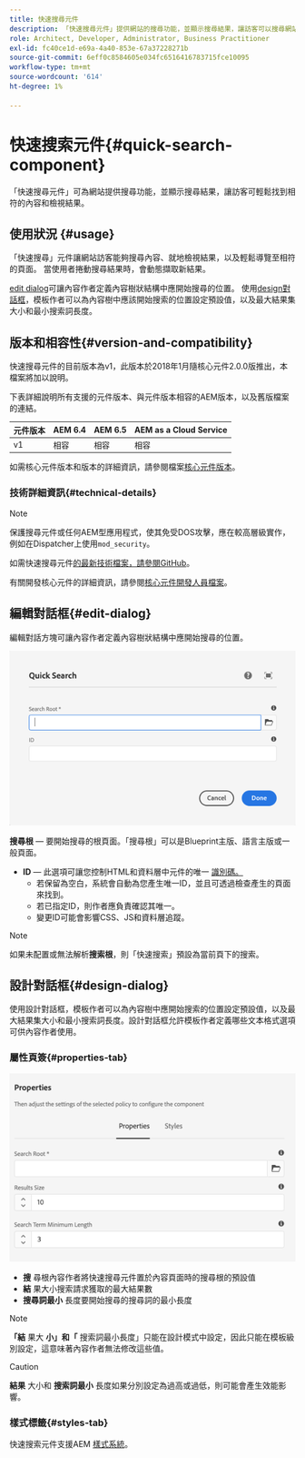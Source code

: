 ```yaml
---
title: 快速搜尋元件
description: 「快速搜尋元件」提供網站的搜尋功能，並顯示搜尋結果，讓訪客可以搜尋網站並篩選結果。
role: Architect, Developer, Administrator, Business Practitioner
exl-id: fc40ce1d-e69a-4a40-853e-67a37228271b
source-git-commit: 6eff0c8584605e034fc6516416783715fce10095
workflow-type: tm+mt
source-wordcount: '614'
ht-degree: 1%

---
```


# 快速搜索元件{#quick-search-component}

「快速搜尋元件」可為網站提供搜尋功能，並顯示搜尋結果，讓訪客可輕鬆找到相符的內容和檢視結果。

## 使用狀況 {#usage}

「快速搜尋」元件讓網站訪客能夠搜尋內容、就地檢視結果，以及輕鬆導覽至相符的頁面。 當使用者捲動搜尋結果時，會動態擷取新結果。

[edit dialog](#edit-dialog)可讓內容作者定義內容樹狀結構中應開始搜尋的位置。 使用[design對話框](#design-dialog)，模板作者可以為內容樹中應該開始搜索的位置設定預設值，以及最大結果集大小和最小搜索詞長度。

## 版本和相容性{#version-and-compatibility}

快速搜尋元件的目前版本為v1，此版本於2018年1月隨核心元件2.0.0版推出，本檔案將加以說明。

下表詳細說明所有支援的元件版本、與元件版本相容的AEM版本，以及舊版檔案的連結。

| 元件版本 | AEM 6.4 | AEM 6.5 | AEM as a Cloud Service  |
|--- |--- |--- |---|
| v1 | 相容 | 相容 | 相容 |

如需核心元件版本和版本的詳細資訊，請參閱檔案[核心元件版本](/help/versions.md)。

### 技術詳細資訊{#technical-details}

>[!NOTE]
>
>保護搜尋元件或任何AEM型應用程式，使其免受DOS攻擊，應在較高層級實作，例如在Dispatcher上使用`mod_security`。

如需快速搜尋元件[的最新技術檔案，請參閱GitHub](https://adobe.com/go/aem_cmp_tech_search_v1)。

有關開發核心元件的詳細資訊，請參閱[核心元件開發人員檔案](/help/developing/overview.md)。

## 編輯對話框{#edit-dialog}

編輯對話方塊可讓內容作者定義內容樹狀結構中應開始搜尋的位置。

![快速搜索元件的編輯對話框](/help/assets/quick-search-edit.png)

**搜尋根**  — 要開始搜尋的根頁面。「搜尋根」可以是Blueprint主版、語言主版或一般頁面。
* **ID**  — 此選項可讓您控制HTML和資料層中元件的唯一 [識別碼。](/help/developing/data-layer/overview.md)
   * 若保留為空白，系統會自動為您產生唯一ID，並且可透過檢查產生的頁面來找到。
   * 若已指定ID，則作者應負責確認其唯一。
   * 變更ID可能會影響CSS、JS和資料層追蹤。

>[!NOTE]
>
>如果未配置或無法解析&#x200B;**搜索根**，則「快速搜索」預設為當前頁下的搜索。

## 設計對話框{#design-dialog}

使用設計對話框，模板作者可以為內容樹中應開始搜索的位置設定預設值，以及最大結果集大小和最小搜索詞長度。設計對話框允許模板作者定義哪些文本格式選項可供內容作者使用。

### 屬性頁簽{#properties-tab}

![快速搜索元件的設計對話框](/help/assets/quick-search-design.png)

* **搜**
尋根內容作者將快速搜尋元件置於內容頁面時的搜尋根的預設值
* **結**
果大小搜索請求獲取的最大結果數
* **搜尋詞最小**
長度要開始搜尋的搜尋詞的最小長度

>[!NOTE]
>
>**「結** 果大 **小」和「** 搜索詞最小長度」只能在設計模式中設定，因此只能在模板級別設定，這意味著內容作者無法修改這些值。

>[!CAUTION]
>
>**結果** 大小和 **搜索詞最小** 長度如果分別設定為過高或過低，則可能會產生效能影響。

### 樣式標籤{#styles-tab}

快速搜索元件支援AEM [樣式系統](/help/get-started/authoring.md#component-styling)。

